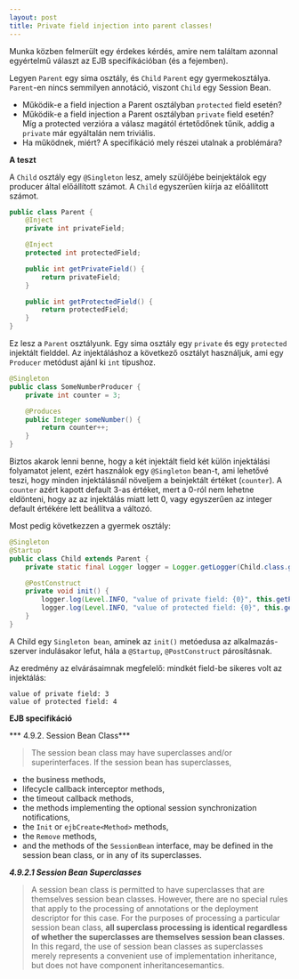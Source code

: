 ```yaml
---
layout: post
title: Private field injection into parent classes!
---
```


Munka közben felmerült egy érdekes kérdés, amire nem találtam azonnal egyértelmű választ az EJB specifikációban (és a fejemben). 


Legyen `Parent` egy sima osztály, és `Child` `Parent` egy gyermekosztálya. `Parent`-en nincs semmilyen annotáció, viszont `Child` egy Session Bean.
- Működik-e a field injection a Parent osztályban `protected` field esetén?
- Működik-e a field injection a Parent osztályban `private` field esetén? Míg a protected verzióra a válasz magától értetődőnek tűnik, addig a `private` már egyáltalán nem triviális.
- Ha működnek, miért? A specifikáció mely részei utalnak a problémára?

**A teszt**

A `Child` osztály egy `@Singleton` lesz, amely szülőjébe beinjektálok egy producer által előállított számot. A `Child` egyszerűen kiírja az előállított számot.

```java
public class Parent {
	@Inject
	private int privateField;

	@Inject
	protected int protectedField;

	public int getPrivateField() {
		return privateField;
	}

	public int getProtectedField() {
		return protectedField;
	}
}
```
Ez lesz a `Parent` osztályunk. Egy sima osztály egy `private` és egy `protected` injektált fielddel. 
Az injektáláshoz a következő osztályt használjuk, ami egy `Producer` metódust ajánl ki `int` típushoz.
```java
@Singleton
public class SomeNumberProducer {
	private int counter = 3;

	@Produces
	public Integer someNumber() {
		return counter++;
	}
}
```
Biztos akarok lenni benne, hogy a két injektált field két külön injektálási folyamatot jelent, ezért használok egy `@Singleton` bean-t, ami lehetővé teszi, hogy minden injektálásnál növeljem a beinjektált értéket (`counter`). A `counter` azért kapott default 3-as értéket, mert a 0-ról nem lehetne eldönteni, hogy az az injektálás miatt lett 0, vagy egyszerűen az integer default értékére lett beállítva a változó.

Most pedig következzen a gyermek osztály:
```java
@Singleton
@Startup
public class Child extends Parent {
	private static final Logger logger = Logger.getLogger(Child.class.getName());

	@PostConstruct
	private void init() {
		logger.log(Level.INFO, "value of private field: {0}", this.getPrivateField());
		logger.log(Level.INFO, "value of protected field: {0}", this.getProtectedField());
	}
}
```
A Child egy `Singleton bean`, aminek az `init()` metóedusa az alkalmazás-szerver indulásakor lefut, hála a `@Startup`, `@PostConstruct` párosításnak.

Az eredmény az elvárásaimnak megfelelő: mindkét field-be sikeres volt az injektálás:
```
value of private field: 3
value of protected field: 4
```

**EJB specifikáció**

*** 4.9.2. Session Bean Class***
> The session bean class may have superclasses and/or superinterfaces. If the session bean has superclasses, 
- the business methods, 
- lifecycle callback interceptor methods, 
- the timeout callback methods,
- the methods implementing the optional session synchronization notifications,
- the `Init` or `ejbCreate<Method>` methods,
- the `Remove` methods, 
- and the methods of the `SessionBean` interface,
may be defined in the session bean class, or in any of its superclasses.

***4.9.2.1 Session Bean Superclasses***

> A session bean class is permitted to have superclasses that are themselves session bean classes. However, there are no special rules that apply to the processing of annotations or the deployment descriptor 
for this case. 
For the purposes of processing a particular session bean class, **all superclass processing is identical regardless of whether the superclasses are themselves session bean classes**. In this regard, the 
use of session bean classes as superclasses merely represents a convenient use of implementation inheritance, but does not have component inheritancesemantics.

